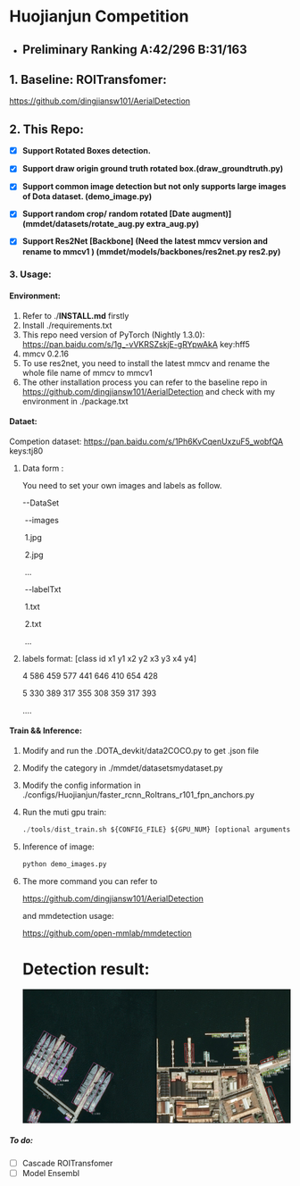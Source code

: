 # Huojianjun Competition

- ## Preliminary Ranking  A:42/296  B:31/163

## 1. Baseline: ROITransfomer:

https://github.com/dingjiansw101/AerialDetection



## 2. This Repo:

- [x] **Support Rotated Boxes detection.**

- [x] **Support draw origin ground truth rotated box.(draw_groundtruth.py)**

- [x]  **Support common image detection but not only supports large images of Dota dataset.  (demo_image.py)**

- [x]  **Support random crop/ random rotated  [Date augment)] (mmdet/datasets/rotate_aug.py extra_aug.py)**

- [x]  **Support Res2Net [Backbone] (Need the latest mmcv version and rename to mmcv1 ) (mmdet/models/backbones/res2net.py res2.py)**



### 3. Usage:

#### Environment:

1. Refer to ./**INSTALL.md** firstly
2. Install ./requirements.txt 
3. This repo need version of PyTorch (Nightly 1.3.0):
	https://pan.baidu.com/s/1g_-vVKRSZskjE-gRYpwAkA  key:hff5
4. mmcv 0.2.16
5. To use res2net, you need to install the latest mmcv and rename the whole file name of mmcv to mmcv1
6. The other installation process you can refer to the baseline repo in  https://github.com/dingjiansw101/AerialDetection and check with my environment in ./package.txt

#### Dataet:

Competion dataset: https://pan.baidu.com/s/1Ph6KvCqenUxzuF5_wobfQA keys:tj80

1. Data form : 

   You need to set your own images and labels as follow.

   --DataSet

   ​	--images

   ​		1.jpg

   ​		2.jpg

   ​		...

   ​    --labelTxt

   ​	    1.txt

   ​	    2.txt

   ​	    ...

2. labels format:
	[class id  x1 y1 x2 y2 x3 y3 x4 y4]	

   4 586 459 577 441 646 410 654 428

   5 330 389 317 355 308 359 317 393

   ....

   

#### Train && Inference:

1. Modify and run the .DOTA_devkit/data2COCO.py to get .json file

2. Modify the category in ./mmdet/datasetsmydataset.py

3. Modify the config information in ./configs/Huojianjun/faster_rcnn_RoItrans_r101_fpn_anchors.py

4. Run the muti gpu train:

   ```python
   ./tools/dist_train.sh ${CONFIG_FILE} ${GPU_NUM} [optional arguments]
   ```

4. Inference of image:

   ```python
   python demo_images.py
   ```

5. The more command you can refer to 

   https://github.com/dingjiansw101/AerialDetection

   and mmdetection usage:

   https://github.com/open-mmlab/mmdetection

   # Detection result:

   ![ship](https://raw.githubusercontent.com/Complicateddd/Complicateddd-ROITransformer/master/demo/demo.png)

##### To do:

- [ ] Cascade ROITransfomer
- [ ] Model Ensembl